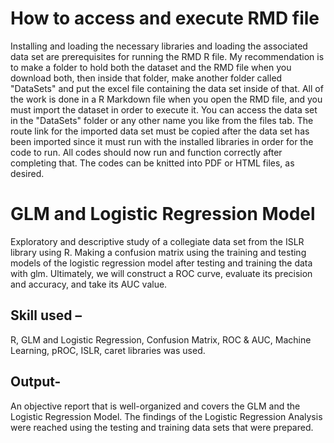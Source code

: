 # How to access and execute RMD file

Installing and loading the necessary libraries and loading the associated data set are prerequisites for running the RMD R file. My recommendation is to make a folder to hold both the dataset and the RMD file when you download both, then inside that folder, make another folder called "DataSets" and put the excel file containing the data set inside of that. All of the work is done in a R Markdown file when you open the RMD file, and you must import the dataset in order to execute it. You can access the data set in the "DataSets" folder or any other name you like from the files tab. The route link for the imported data set must be copied after the data set has been imported since it must run with the installed libraries in order for the code to run. All codes should now run and function correctly after completing that. The codes can be knitted into PDF or HTML files, as desired.

# GLM and Logistic Regression Model

Exploratory and descriptive study of a collegiate data set from the ISLR library using R. Making a confusion matrix using the training and testing models of the logistic regression model after testing and training the data with glm. Ultimately, we will construct a ROC curve, evaluate its precision and accuracy, and take its AUC value.

## Skill used – 

R, GLM and Logistic Regression, Confusion Matrix, ROC & AUC, Machine Learning, pROC, ISLR, caret libraries was used.  

## Output-

An objective report that is well-organized and covers the GLM and the Logistic Regression Model. The findings of the Logistic Regression Analysis were reached using the testing and training data sets that were prepared.
